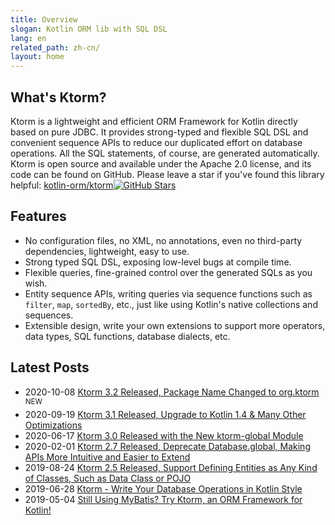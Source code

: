 ```yaml
---
title: Overview
slogan: Kotlin ORM lib with SQL DSL
lang: en
related_path: zh-cn/
layout: home
---
```


## What's Ktorm?

Ktorm is a lightweight and efficient ORM Framework for Kotlin directly based on pure JDBC. It provides strong-typed and flexible SQL DSL and convenient sequence APIs to reduce our duplicated effort on database operations. All the SQL statements, of course, are generated automatically. Ktorm is open source and available under the Apache 2.0 license, and its code can be found on GitHub. Please leave a star if you've found this library helpful: [kotlin-orm/ktorm](https://github.com/kotlin-orm/ktorm)[![GitHub Stars](https://img.shields.io/github/stars/kotlin-orm/ktorm.svg?style=social)](https://github.com/kotlin-orm/ktorm/stargazers)

## Features

- No configuration files, no XML, no annotations, even no third-party dependencies, lightweight, easy to use.
- Strong typed SQL DSL, exposing low-level bugs at compile time.
- Flexible queries, fine-grained control over the generated SQLs as you wish.
- Entity sequence APIs, writing queries via sequence functions such as `filter`, `map`, `sortedBy`, etc., just like using Kotlin's native collections and sequences. 
- Extensible design, write your own extensions to support more operators, data types, SQL functions, database dialects, etc.

## Latest Posts

- 2020-10-08 [Ktorm 3.2 Released, Package Name Changed to org.ktorm](https://github.com/kotlin-orm/ktorm/releases/tag/v3.2.0) <sup class="new-icon">NEW</sup>
- 2020-09-19 [Ktorm 3.1 Released, Upgrade to Kotlin 1.4 & Many Other Optimizations](https://github.com/kotlin-orm/ktorm/releases/tag/v3.1.0)
- 2020-06-17 [Ktorm 3.0 Released with the New ktorm-global Module](/en/break-changes-in-ktorm-3.0.html)
- 2020-02-01 [Ktorm 2.7 Released, Deprecate Database.global, Making APIs More Intuitive and Easier to Extend](/en/about-deprecating-database-global.html)
- 2019-08-24 [Ktorm 2.5 Released, Support Defining Entities as Any Kind of Classes, Such as Data Class or POJO](/en/define-entities-as-any-kind-of-classes.html)
- 2019-06-28 [Ktorm - Write Your Database Operations in Kotlin Style](https://www.liuwj.me/posts/ktorm-write-database-operations-in-kotlin-style/)
- 2019-05-04 [Still Using MyBatis? Try Ktorm, an ORM Framework for Kotlin!](https://www.liuwj.me/posts/ktorm-introduction/)

